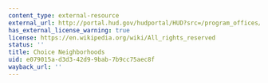 ```yaml
---
content_type: external-resource
external_url: http://portal.hud.gov/hudportal/HUD?src=/program_offices/public_indian_housing/programs/ph/cn
has_external_license_warning: true
license: https://en.wikipedia.org/wiki/All_rights_reserved
status: ''
title: Choice Neighborhoods
uid: e079015a-d3d3-42d9-9bab-7b9cc75aec8f
wayback_url: ''
---
```

